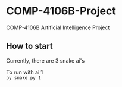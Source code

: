 # COMP-4106B-Project

COMP-4106B Artificial Intelligence Project

## How to start

Currently, there are 3 snake ai's<br>

To run with ai 1<br>
`py snake.py 1`<br>
